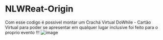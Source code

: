 # NLWReat-Origin
Com esse codigo é possivel montar um Crachá Virtual DoWhile - Cartão Virtual para poder se apresentar em qualquer lugar inclusive foi feito para o proprio evento !!!
![image](https://user-images.githubusercontent.com/43551178/139518592-362cb38a-92b1-48db-b56d-75584787c72b.png)
